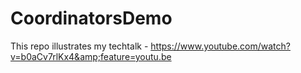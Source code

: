 # CoordinatorsDemo
This repo illustrates my techtalk - https://www.youtube.com/watch?v=b0aCv7rlKx4&amp;feature=youtu.be
